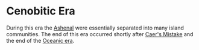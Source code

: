 # Cenobitic Era

During this era the [Ashenal](../anthropoids/ashenal.md) were essentially separated into many island communities. The end of this era occurred shortly after [Caer's Mistake](../cataclysms/caers-mistake.md) and the end of the [Oceanic era](../eras/oceanic.md).